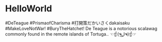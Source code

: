 # HelloWorld
#DeTeague #PrismaofCharisma  #打開策だかいさくdakaisaku #MakeLoveNotWar! #BuryTheHatchet! 
De Teague is a notorious scalawag commonly found in the remote islands of Tortuga.. ☜☝(ຈل͜ຈ)☝☞
